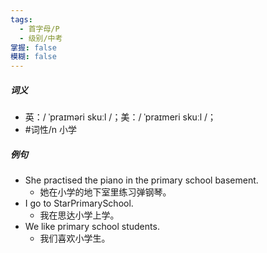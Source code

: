 ```yaml
---
tags:
  - 首字母/P
  - 级别/中考
掌握: false
模糊: false
---
```

##### 词义
- 英：/ ˈpraɪməri skuːl /；美：/ ˈpraɪmeri skuːl /；
- #词性/n  小学
##### 例句
- She practised the piano in the primary school basement.
	- 她在小学的地下室里练习弹钢琴。
- I go to StarPrimarySchool.
	- 我在思达小学上学。
- We like primary school students.
	- 我们喜欢小学生。
